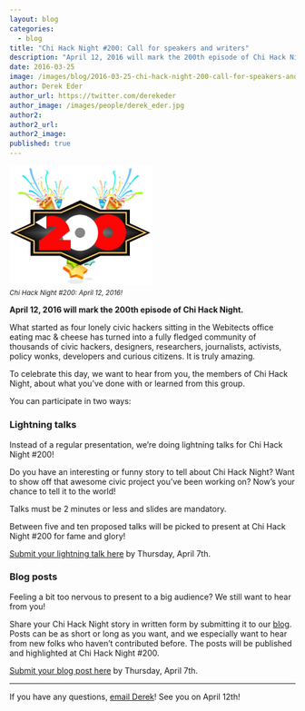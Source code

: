 ```yaml
---
layout: blog
categories: 
  - blog
title: "Chi Hack Night #200: Call for speakers and writers"
description: "April 12, 2016 will mark the 200th episode of Chi Hack Night. To celebrate this day, we want to hear from you, the members of Chi Hack Night, about what you’ve done with or learned from this group. You can participate in two ways: by doing a lightning talk or writing a blog post."
date: 2016-03-25
image: /images/blog/2016-03-25-chi-hack-night-200-call-for-speakers-and-writers/200.jpg
author: Derek Eder
author_url: https://twitter.com/derekeder
author_image: /images/people/derek_eder.jpg
author2: 
author2_url: 
author2_image: 
published: true
---
```


<p class="text-center"><img src="/images/blog/2016-03-25-chi-hack-night-200-call-for-speakers-and-writers/200.jpg" alt="Chi Hack Night #200: April 12, 2016!" class="img-thumbnail" style='width: 50%;' /><br />

<small>
    <em>Chi Hack Night #200: April 12, 2016!</em>
</small>
</p>

**April 12, 2016 will mark the 200th episode of Chi Hack Night.**

What started as four lonely civic hackers sitting in the Webitects office eating mac & cheese has turned into a fully fledged community of thousands of civic hackers, designers, researchers, journalists, activists, policy wonks, developers and curious citizens. It is truly amazing.

To celebrate this day, we want to hear from you, the members of Chi Hack Night, about what you’ve done with or learned from this group. 

You can participate in two ways:

### <i class='fa fa-bolt'></i> Lightning talks

Instead of a regular presentation, we’re doing lightning talks for Chi Hack Night #200!

Do you have an interesting or funny story to tell about Chi Hack Night? Want to show off that awesome civic project you’ve been working on? Now’s your chance to tell it to the world! 

Talks must be 2 minutes or less and slides are mandatory.

Between five and ten proposed talks will be picked to present at Chi Hack Night #200 for fame and glory!

[Submit your lightning talk here](https://docs.google.com/forms/d/1dQLfSn25lcPFU8MVeoauMoHklDnkWAcqzSnFbOw8m_E/viewform) by Thursday, April 7th.

### <i class='fa fa-pencil'></i> Blog posts

Feeling a bit too nervous to present to a big audience? We still want to hear from you! 

Share your Chi Hack Night story in written form by submitting it to our [blog](http://chihacknight.org/blog/). Posts can be as short or long as you want, and we especially want to hear from new folks who haven’t contributed before. The posts will be published and highlighted at Chi Hack Night #200.

[Submit your blog post here](https://docs.google.com/forms/d/1p1Ml3rFSMYAgyU7Ue61_N-Gyx2VccuUrKizSntwLNu0/viewform) by Thursday, April 7th.

---

If you have any questions, [email Derek](mailto:derek@derekeder.com)! See you on April 12th!

